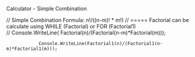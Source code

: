 Calculator - Simple Combination

 // Simple Combination Formula: n!/((n-m)! * m!) 
                // ===== Factorial can be calculate using WHILE (Factorial) or FOR (Factorial1)            
                // Console.WriteLine( Factorial(n)/(Factorial(n-m)*Factorial(m)));

                Console.WriteLine(Factorial1(n)/(Factorial1(n-m)*Factorial1(m)));
